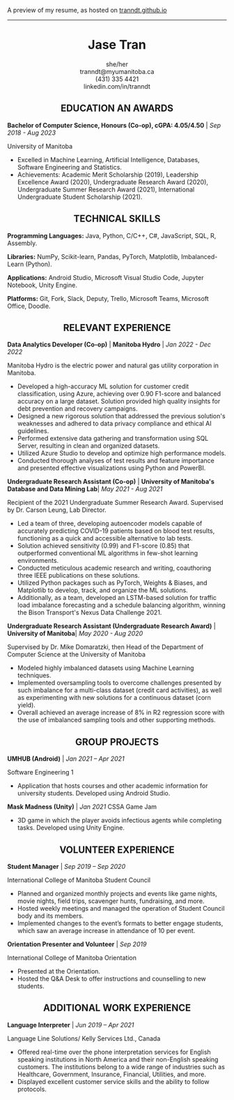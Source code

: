 A preview of my resume, as hosted on [tranndt.github.io](tranndt.github.io)

----

# <center> Jase Tran </center>
<center>she/her</center>
<center>tranndt@myumanitoba.ca</center>
<center>(431) 335 4421</center>
<center>linkedin.com/in/tranndt</center>

## <center>EDUCATION AN AWARDS </center>

**Bachelor of Computer Science, Honours (Co-op), cGPA: 4.05/4.50** | *Sep 2018 - Aug 2023*

University of Manitoba

- Excelled in Machine Learning, Artificial Intelligence, Databases, Software Engineering and Statistics.
- Achievements: Academic Merit Scholarship (2019), Leadership Excellence Award (2020), Undergraduate Research Award (2020), Undergraduate Summer Research Award (2021), International Undergraduate Student Scholarship (2021).

## <center> TECHNICAL SKILLS</center>

**Programming Languages:** Java, Python, C/C++, C#, JavaScript, SQL, R, Assembly.

**Libraries:** NumPy, Scikit-learn, Pandas, PyTorch, Matplotlib, Imbalanced-Learn (Python).

**Applications:** Android Studio, Microsoft Visual Studio Code, Jupyter Notebook, Unity Engine.

**Platforms:** Git, Fork, Slack, Deputy, Trello, Microsoft Teams, Microsoft Office, Doodle.

## <center> RELEVANT EXPERIENCE</center>

**Data Analytics Developer (Co-op)** | **Manitoba Hydro** | *Jan 2022 - Dec 2022*

Manitoba Hydro is the electric power and natural gas utility corporation in Manitoba.

-	Developed a high-accuracy ML solution for customer credit classification, using Azure, achieving over 0.90 F1-score and balanced accuracy on a large dataset. Solution provided high quality insights for debt prevention and recovery campaigns.
-	Designed a new rigorous solution that addressed the previous solution's weaknesses and adhered to data privacy compliance and ethical AI guidelines.
-	Performed extensive data gathering and transformation using SQL Server, resulting in clean and organized datasets.
-	Utilized Azure Studio to develop and optimize high performance models.
-	Conducted thorough analyses of test results and feature importance and presented effective visualizations using Python and PowerBI.


**Undergraduate Research Assistant (Co-op)** | **University of Manitoba's Database and Data Mining Lab**| *May 2021 - Aug 2021*

Recipient of the 2021 Undergraduate Summer Research Award. Supervised by Dr. Carson Leung, Lab Director.

-	Led a team of three, developing autoencoder models capable of accurately predicting COVID-19 patients based on blood test results, functioning as a quick and accessible alternative to lab tests.
-	Solution achieved sensitivity (0.99) and F1-score (0.85) that outperformed conventional ML algorithms in few-shot learning environments.
-	Conducted meticulous academic research and writing, coauthoring three IEEE publications on these solutions.
-	Utilized Python packages such as PyTorch, Weights & Biases, and Matplotlib to develop, track, and organize the ML solutions.
-	Additionally, as a team, developed an LSTM-based solution for traffic load imbalance forecasting and a schedule balancing algorithm, winning the Bison Transport's Nexus Data Challenge 2021. 

**Undergraduate Research Assistant (Undergraduate Research Award)** | **University of Manitoba**| *May 2020 - Aug 2020*

Supervised by Dr. Mike Domaratzki, then Head of the Department of Computer Science at the University of Manitoba

- Modeled highly imbalanced datasets using Machine Learning techniques.
- Implemented oversampling tools to overcome challenges presented by such imbalance for a multi-class dataset (credit card activities), as well as experimenting with new solutions for a continuous dataset (corn yield).
- Overall achieved an average increase of 8% in R2 regression score with the use of imbalanced sampling tools and other supporting methods.

## <center> GROUP PROJECTS</center>

**UMHUB (Android)** | *Jan 2021 – Apr 2021*

Software Engineering 1 

- Application that hosts courses and other academic information for university students. Developed using Android Studio.

**Mask Madness (Unity)** | *Jan 2021*
CSSA Game Jam 

- 3D game in which the player avoids infectious agents while completing tasks. Developed using Unity Engine.

## <center> VOLUNTEER EXPERIENCE</center>

**Student Manager** | *Sep 2019 – Sep 2020*

International College of Manitoba Student Council

- Planned and organized monthly projects and events like game nights, movie nights, field trips, scavenger hunts, fundraising, and more.
- Hosted weekly meetings and managed the operation of Student Council body and its members.
- Implemented changes to the event’s formats to better engage students, which saw an average increase in attendance of 10 per event.

**Orientation Presenter and Volunteer** | *Sep 2019*

International College of Manitoba Orientation 

- Presented at the Orientation.
- Hosted the Q&A Desk to offer instructions and counselling to new students.

## <center>ADDITIONAL WORK EXPERIENCE</center>

**Language Interpreter** | *Jun 2019 – Apr 2021*

Language Line Solutions/ Kelly Services Ltd., Canada 

- Offered real-time over the phone interpretation services for English speaking institutions in North America and their non-English speaking customers. The institutions belong to a wide range of industries such as Healthcare, Government, Insurance, Financial, Utilities, and more.
- Displayed excellent customer service skills and the ability to follow protocols.
